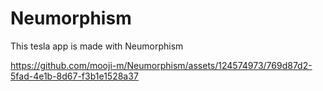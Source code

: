 # Neumorphism
This tesla app is made with Neumorphism 


https://github.com/mooji-m/Neumorphism/assets/124574973/769d87d2-5fad-4e1b-8d67-f3b1e1528a37
